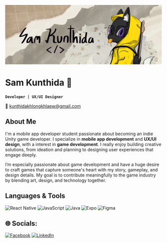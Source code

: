 ![I am GitHub Readme Generator's creator](Banner02.jpg)

# Sam Kunthida 👾 
**`Developer | UX/UI Designer`**

📮
 <a href="mailto:kunthidakhlongkhlaew@gmail.com" target="_blank">kunthidakhlongkhlaew@gmail.com</a>

## About Me
I'm a mobile app developer student passionate about becoming an indie Unity game developer. I specialize in **mobile app development** and **UX/UI design**, with a interest in **game development**. I really enjoy building creative solutions, from ideation and planning to designing user experiences that engage deeply.

I’m especially passionate about game development and have a huge desire to craft games that capture someone's heart with my story, gameplay, and design details. My goal is to contribute meaningfully to the game industry by blending art, design, and technology together.



## Languages & Tools
![React Native](https://img.shields.io/badge/react_native-%2320232a.svg?style=flat-square&logo=react&logoColor=%2361DAFB) ![JavaScript](https://img.shields.io/badge/javascript-%23323330.svg?style=flat-square&logo=javascript&logoColor=%23F7DF1E) ![Java](https://img.shields.io/badge/java-%23ED8B00.svg?style=flat-square&logo=openjdk&logoColor=white) ![Expo](https://img.shields.io/badge/expo-1C1E24?style=flat-square&logo=expo&logoColor=#D04A37) ![Figma](https://img.shields.io/badge/figma-%23F24E1E.svg?style=flat-square&logo=figma&logoColor=white)

## 🌐 Socials:
[![Facebook](https://img.shields.io/badge/Facebook-%231877F2.svg?logo=Facebook&logoColor=white)](https://facebook.com/kunthidakk) [![LinkedIn](https://img.shields.io/badge/LinkedIn-%230077B5.svg?logo=linkedin&logoColor=white)](https://linkedin.com/in/kunthida-khlongkhlaew-5b6706324) 

<!--
+ ReactJS
+ HTML, CSS, JS
+ C# Unity

📃 My Resume
<a href="..." rel="nofollow" target="_blank">Click Here</a>

-->
